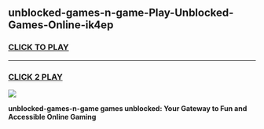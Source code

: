 
## unblocked-games-n-game-Play-Unblocked-Games-Online-ik4ep
<h3>
<a href="https://premium76.site?title=unblocked-games-n-game&ref=24A">CLICK TO PLAY</a></h3>
<hr>

<h3>
<a href="https://premium76.site?title=unblocked-games-n-game&ref=24A">CLICK 2 PLAY</a>
  
</h3>

<a href="https://premium76.site?title=unblocked-games-n-game&ref=24A"><img src="https://clearcache.store/games.png"></a>


**unblocked-games-n-game games unblocked: Your Gateway to Fun and Accessible Online Gaming**

